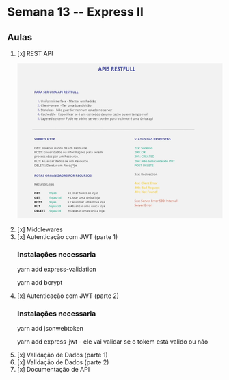 # Semana 13 -- Express II

<h2>Aulas</h2>


<ol>
<li>
[x] REST API
<p><img src="./imgRed/1.png"></p>
</li>
<li>[x] Middlewares</li>
<li>[x] Autenticação com JWT (parte 1)
    <h3>Instalaçôes necessaria</h3>
    <p>yarn add express-validation</p>
    <p>yarn add bcrypt</p>
</li>
<li>[x] Autenticação com JWT (parte 2)
    <h3>Instalaçôes necessaria</h3>
    <p>yarn add jsonwebtoken</p>
    <p>yarn add express-jwt - ele vai validar se o tokem está valido ou não</p>
</li>
<li>[x] Validação de Dados (parte 1)</li>
<li>[x] Validação de Dados (parte 2)</li>
<li>[x] Documentação de API</li>

</ol>

